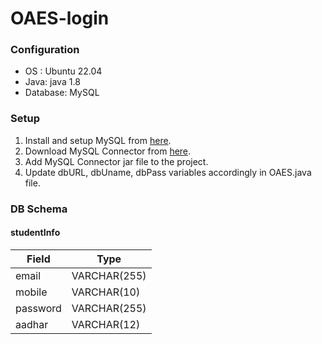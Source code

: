 # OAES-login
### Configuration
* OS : Ubuntu 22.04
* Java: java 1.8
* Database: MySQL

### Setup
1. Install and setup MySQL from [here](https://www.digitalocean.com/community/tutorials/how-to-install-mysql-on-ubuntu-20-04 "MySQL setup").
2. Download MySQL Connector from [here](https://mvnrepository.com/artifact/mysql/mysql-connector-java "MySQL Connector").
3. Add MySQL Connector jar file to the project.
4. Update dbURL, dbUname, dbPass variables accordingly in OAES.java file.

### DB Schema
#### studentInfo
|Field|Type|
|-----|----|
|email|VARCHAR(255)|
|mobile|VARCHAR(10)|
|password|VARCHAR(255)|
|aadhar|VARCHAR(12)|
